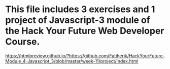 # This file includes 3 exercises and 1 project of Javascript-3 module of the Hack Your Future Web Developer Course.
https://htmlpreview.github.io/?https://github.com/Fatiherik/HackYourFuture-Module_4-Javascript_3/blob/master/week-11/project/index.html
